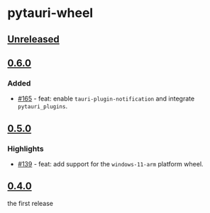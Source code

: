 # pytauri-wheel

## [Unreleased]

## [0.6.0]

### Added

- [#165](https://github.com/pytauri/pytauri/pull/165) - feat: enable `tauri-plugin-notification` and integrate `pytauri_plugins`.

## [0.5.0]

### Highlights

- [#139](https://github.com/pytauri/pytauri/pull/139) - feat: add support for the `windows-11-arm` platform wheel.

## [0.4.0]

the first release

[unreleased]: https://github.com/pytauri/pytauri/tree/HEAD
[0.6.0]: https://github.com/pytauri/pytauri/releases/tag/py/pytauri-wheel/v0.6.0
[0.5.0]: https://github.com/pytauri/pytauri/releases/tag/py/pytauri-wheel/v0.5.0
[0.4.0]: https://github.com/pytauri/pytauri/releases/tag/py/pytauri-wheel/v0.4.0
